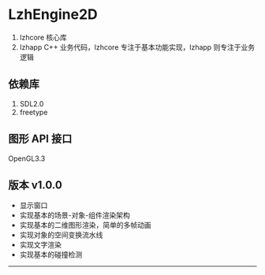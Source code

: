 # LzhEngine2D
1. lzhcore 核心库
2. lzhapp C++ 业务代码，lzhcore 专注于基本功能实现，lzhapp 则专注于业务逻辑

## 依赖库
1. SDL2.0
2. freetype

## 图形 API 接口
OpenGL3.3

## 版本 v1.0.0

- 显示窗口
- 实现基本的场景-对象-组件渲染架构
- 实现基本的二维图形渲染，简单的多帧动画
- 实现对象的空间变换流水线
- 实现文字渲染
- 实现基本的碰撞检测

-------------------------------------------------------------------------------
